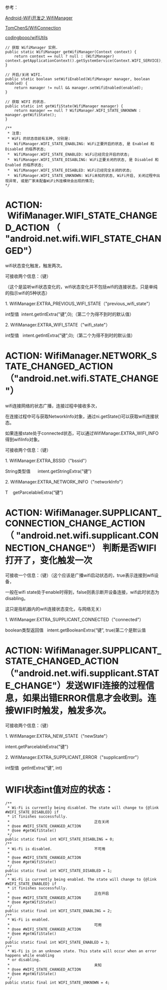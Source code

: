
参考：

[Android-WiFi开发之 WifiManager](https://www.jianshu.com/p/67aaf1fdb921)

[TomChenS/WifiConnection](https://github.com/TomChenS/WifiConnection)

[codingbooo/wifiUtils](https://github.com/codingbooo/wifiUtils)


```
// 获取 WifiManager 实例. 
public static WifiManager getWifiManager(Context context) {
    return context == null ? null : (WifiManager) context.getApplicationContext().getSystemService(Context.WIFI_SERVICE);
}
```

```
// 开启/关闭 WIFI.
public static boolean setWifiEnabled(WifiManager manager, boolean enabled) {
    return manager != null && manager.setWifiEnabled(enabled);
}

```


```
// 获取 WIFI 的状态.
public static int getWifiState(WifiManager manager) {
    return manager == null ? WifiManager.WIFI_STATE_UNKNOWN : manager.getWifiState();
}

/**
 * 注意:
 * WiFi 的状态目前有五种, 分别是:
 *  WifiManager.WIFI_STATE_ENABLING: WiFi正要开启的状态, 是 Enabled 和 Disabled 的临界状态;
 *  WifiManager.WIFI_STATE_ENABLED: WiFi已经完全开启的状态;
 *  WifiManager.WIFI_STATE_DISABLING: WiFi正要关闭的状态, 是 Disabled 和 Enabled 的临界状态;
 *  WifiManager.WIFI_STATE_DISABLED: WiFi已经完全关闭的状态;
 *  WifiManager.WIFI_STATE_UNKNOWN: WiFi未知的状态, WiFi开启, 关闭过程中出现异常, 或是厂家未配备WiFi外挂模块会出现的情况;
*/

```






# ACTION:  WifiManager.WIFI_STATE_CHANGED_ACTION （ "android.net.wifi.WIFI_STATE_CHANGED"）

wifi状态变化触发，触发两次。

可接收两个信息：（键） 

（这个是监听wifi状态变化的，wifi状态变化并不包括wifi的连接状态，只是单纯的指示wifi的5种状态）


1. WifiManager.EXTRA_PREVIOUS_WIFI_STATE（"previous_wifi_state"） 

int型值  intent.getIntExtra("键",0);（第二个为得不到时的默认值）

2. WifiManager.EXTRA_WIFI_STATE（"wifi_state"） 

int型值   intent.getIntExtra("键",0);（第二个为得不到时的默认值）



# ACTION: WifiManager.NETWORK_STATE_CHANGED_ACTION（"android.net.wifi.STATE_CHANGE"）

wifi连接网络的状态广播，连接过程中接收多次，

在连接过程中可与获取NetworkInfo对象，通过ni.getState()可以获取wifi连接状态。

如果连接state处于connected状态，可以通过WifiManager.EXTRA_WIFI_INFO得到wifiInfo对象。


可接收两个信息：（键）

1. WifiManager.EXTRA_BSSID（"bssid"）         

String类型值      intent.getStringExtra("键")

2. WifiManager.EXTRA_NETWORK_INFO（"networkInfo"）   

T    getParcelableExtra(“键”)



# ACTION: WifiManager.SUPPLICANT_CONNECTION_CHANGE_ACTION（ "android.net.wifi.supplicant.CONNECTION_CHANGE"） 判断是否WIFI打开了，变化触发一次

可接收一个信息：（键）（这个应该是广播wifi启动状态的，true表示连接到wifi设备，

一般在wifi state处于enable时得到，false则表示断开设备连接，wifi此时状态为disabling。

这只是指机器内的wifi连接状态变化，与网络无关）

1. WifiManager.EXTRA_SUPPLICANT_CONNECTED（"connected"）    

boolean类型返回值   intent.getBooleanExtra(“键”, true)第二个是默认值



# ACTION: WifiManager.SUPPLICANT_STATE_CHANGED_ACTION（"android.net.wifi.supplicant.STATE_CHANGE"）发送WIFI连接的过程信息，如果出错ERROR信息才会收到。连接WIFI时触发，触发多次。

可接收两个信息：（键）

1. WifiManager.EXTRA_NEW_STATE（"newState"）           

intent.getParcelableExtra("键")

2. WifiManager.EXTRA_SUPPLICANT_ERROR（"supplicantError"）        

int型值  getIntExtra(“键”, int)



# WIFI状态int值对应的状态：

```
/**
 * Wi-Fi is currently being disabled. The state will change to {@link #WIFI_STATE_DISABLED} if
 * it finishes successfully.
 *                                      正在关闭
 * @see #WIFI_STATE_CHANGED_ACTION
 * @see #getWifiState()
 */
public static final int WIFI_STATE_DISABLING = 0;
/**
 * Wi-Fi is disabled.                   不可用
 *
 * @see #WIFI_STATE_CHANGED_ACTION
 * @see #getWifiState()
 */
public static final int WIFI_STATE_DISABLED = 1;
/**
 * Wi-Fi is currently being enabled. The state will change to {@link #WIFI_STATE_ENABLED} if
 * it finishes successfully.
 *                                      正在开启
 * @see #WIFI_STATE_CHANGED_ACTION
 * @see #getWifiState()
 */
public static final int WIFI_STATE_ENABLING = 2;
/**
 * Wi-Fi is enabled.
 *                                      可用
 * @see #WIFI_STATE_CHANGED_ACTION
 * @see #getWifiState()
 */
public static final int WIFI_STATE_ENABLED = 3;
/**
 * Wi-Fi is in an unknown state. This state will occur when an error happens while enabling
 * or disabling.
 *                                      未知
 * @see #WIFI_STATE_CHANGED_ACTION
 * @see #getWifiState()
 */
public static final int WIFI_STATE_UNKNOWN = 4;

```